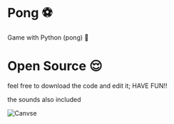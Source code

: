 # Pong ⚽
Game with Python (pong) 🎉

# Open Source 😌
feel free to download the code and edit it; HAVE FUN!!

the sounds also included

![Canvse](https://user-images.githubusercontent.com/71466151/107048382-8f9a1e00-67d1-11eb-80b7-cc0c212196f4.png)
